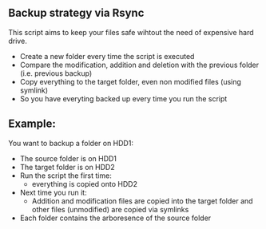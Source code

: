## Backup strategy via Rsync

This script aims to keep your files safe wihtout the need of expensive hard drive.

* Create a new folder every time the script is executed
* Compare the modification, addition and deletion with the previous folder (i.e. previous backup)
* Copy everything to the target folder, even non modified files (using symlink)
* So you have everyting backed up every time you run the script 

## Example:

You want to backup a folder on HDD1:
* The source folder is on HDD1
* The target folder is on HDD2
* Run the script the first time:
    * everything is copied onto HDD2
* Next time you run it:
    * Addition and modification files are copied into the target folder and other files (unmodified) are copied via symlinks
* Each folder contains the arboresence of the source folder